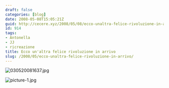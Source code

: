 ```yaml
---
draft: false
categories: [blog]
date: 2008-05-08T15:05:21Z
guid: http://cecere.xyz/2008/05/08/ecco-unaltra-felice-rivoluzione-in-arrivo/
id: 914
tags:
- Antonella
- JJ
- ricreazione
title: Ecco un'altra felice rivoluzione in arrivo
slug: /2008/05/ecco-unaltra-felice-rivoluzione-in-arrivo/
---
```


![030520081637.jpg](http://cecere.xyz/wp-content/uploads/sites/3/2008/05/030520081637.jpg)

![picture-1.jpg](http://cecere.xyz/wp-content/uploads/sites/3/2008/05/picture-11.jpg)